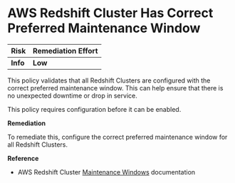# AWS Redshift Cluster Has Correct Preferred Maintenance Window

| Risk     | Remediation Effort |
| :------- | :----------------- |
| **Info** | **Low**            |

This policy validates that all Redshift Clusters are configured with the correct preferred maintenance window. This can help ensure that there is no unexpected downtime or drop in service.

This policy requires configuration before it can be enabled.

**Remediation**

To remediate this, configure the correct preferred maintenance window for all Redshift Clusters.

**Reference**

- AWS Redshift Cluster [Maintenance Windows](https://docs.aws.amazon.com/redshift/latest/mgmt/working-with-clusters.html#rs-maintenance-windows) documentation
